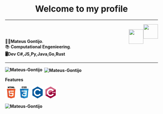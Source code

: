 <h1 align="center"> Welcome to my profile </h1>
<hr />
<a href="https://www.linkedin.com/in/mateus-silva-gontijo/" target="_blank">
  <img align="right" src="https://i.ibb.co/Kx2GSrT/linkedin.png" width="48px" height="48px">
</a>
<p align="left" > 
  <b></b>
</p>
<br>
<a href="https://www.instagram.com/mateussgont/" target="_blank">
  <img align="right" src="https://imagepng.org/wp-content/uploads/2017/08/instagram-icone-icon-1.png" width="48px" height="48px">
</a><br />
<p align="left" >
👩‍💻<b>Mateus Gontijo</b>.
<br />
📚 <b>Computational Engenieering</b>.<br />
<b>
🖥<b>Dev C#,JS,Py,Java,Go,Rust</b>
</p>

<hr />
<p>
  <img align="left" src="https://github-readme-stats.vercel.app/api/top-langs/?username=mateussgont&layout=compact&theme=graywhite&title_color=268bd2" alt="Mateus-Gontijo" />
</p>
<p>&nbsp;
  <img align="center" src="https://github-readme-stats.vercel.app/api?username=mateussgont&count_private=true&show_icons=true&theme=graywhite&icon_color=268bd2&title_color=268bd2" alt="Mateus-Gontijo" />
</p>

**Features**  

<p align="left">
<img src="https://raw.githubusercontent.com/devicons/devicon/master/icons/html5/html5-original-wordmark.svg" alt="html5" width="40" height="40"/> 
<img src="https://raw.githubusercontent.com/devicons/devicon/master/icons/css3/css3-original-wordmark.svg" alt="css3" width="40" height="40"/> 
<!-<img src="https://raw.githubusercontent.com/devicons/devicon/master/icons/javascript/javascript-original.svg" alt="javascript" width="40" height="40"/>
<img src="https://raw.githubusercontent.com/devicons/devicon/master/icons/c/c-plain.svg" alt="C" width="40" height="40" />
<img  src="https://raw.githubusercontent.com/devicons/devicon/master/icons/cplusplus/cplusplus-original.svg" alt="C++" width="40" height="40">


</p>
<p align="left"> <img src="https://komarev.com/ghpvc/?username=mateussgont" alt="Mateus-Gontijo" /> </p>
